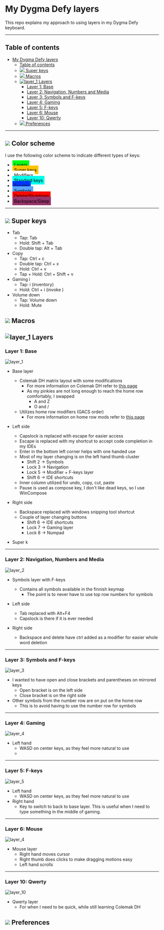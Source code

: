 # My Dygma Defy layers

This repo explains my approach to using layers in my Dygma Defy keyboard.

---

## Table of contents

- [My Dygma Defy layers](#my-dygma-defy-layers)
  - [Table of contents](#table-of-contents)
  - [![](./img/iconThunderSm.svg) Super keys](#-super-keys)
  - [![](./img/iconRobotSm.svg) Macros](#-macros)
  - [![layer_1](./img/iconLayersSm.svg) Layers](#layer_1imgiconlayerssmsvg-layers)
    - [Layer 1: Base](#layer-1-base)
    - [Layer 2: Navigation, Numbers and Media](#layer-2-navigation-numbers-and-media)
    - [Layer 3: Symbols and F-keys](#layer-3-symbols-and-f-keys)
    - [Layer 4: Gaming](#layer-4-gaming)
    - [Layer 5: F-keys](#layer-5-f-keys)
    - [Layer 6: Mouse](#layer-6-mouse)
    - [Layer 10: Qwerty](#layer-10-qwerty)
  - [![](./img/iconPreferences-2stroke.svg) Preferences](#-preferences)

---

## ![](./img/iconColorPalette.svg) Color scheme

I use the following color scheme to indicate different types of keys:

- <span style="padding: .4em; background:rgb(0, 254, 24); color: #000000">Layers</span>
- <span style="padding: .4em; background:rgb(255, 196, 0); color: #000000">Super keys</span>
- <span style="padding: .4em; background:rgb(255, 255, 255); color: #000000">Modifiers</span>
- <span style="padding: .4em; background:rgb(0, 254, 234); color: #000000">Standard keys</span>
- <span style="padding: .4em; background:rgb(0, 52, 255)">Escape</span>
- <span style="padding: .4em; background:rgb(87, 164, 255); color: #000000">Symbols</span>
- <span style="padding: .4em; background:rgb(255, 9, 0); color: #000000">Delete/Shutdown</span>
- <span style="padding: .4em; background:rgb(152, 51, 107); color: #000000">Backspace/Sleep</span>

---

## ![](./img/iconThunderSm.svg) Super keys
- Tab
   - Tap: Tab
   - Hold: Shift + Tab
   - Double tap: Alt + Tab
- Copy
   - Tap: Ctrl + c
   - Double tap: Ctrl + x
   - Hold: Ctrl + v
   - Tap + Hold: Ctrl + Shift + v
- Gaming i
    - Tap: i (inventory)
    - Hold: Ctrl + i (invoke )
- Volume down
    - Tap: Volume down
    - Hold: Mute 

## ![](./img/iconRobotSm.svg) Macros

## ![layer_1](./img/iconLayersSm.svg) Layers

### Layer 1: Base

![layer_1](./img/l1.png)

- Base layer
  - Colemak DH matrix layout with some modifications
    - For more information on Colemak DH refer to [this page](https://colemakmods.github.io/mod-dh/)
    - As my pinkies are not long enough to reach the home row comfortably, I swapped 
      - A and Z
      - O and /
  - Utilizes home row modifiers (GACS order)
    - For more information on home row mods refer to [this page](https://precondition.github.io/home-row-mods)
  
- Left side
  - Capslock is replaced with escape for easier access
  - Escape is replaced with my shortcut to accept code completion in my IDEs
  - Enter in the bottom left corner helps with one handed use
  - Most of my layer changing is on the left hand thumb cluster
    - Shift 2 -> Symbols
    - Lock 3 -> Navigation
    - Lock 5 -> Modifier + F-keys layer
    - Shift 6 -> IDE shortcuts
  - Inner column utilized for undo, copy, cut, paste
  - Pause is used as compose key, I don't like dead keys, so I use WinCompose 
- Right side
  - Backspace replaced with windows snipping tool shortcut
  - Couple of layer changing buttons
    - Shift 6 -> IDE shortcuts
    - Lock 7 -> Gaming layer
    - Lock 8 -> Numpad

- Super k

---

### Layer 2: Navigation, Numbers and Media

![layer_2](./img/L2.png)

- Symbols layer with F-keys
  - Contains all symbols available in the finnish keymap
    - The point is to never have to use top row numbers for symbols

- Left side
  - Tab replaced with Alt+F4
  - Capslock is there if it is ever needed
- Right side
  - Backspace and delete have ctrl added as a modifier for easier whole word deletion

---

### Layer 3: Symbols and F-keys

![layer_3](./img/L3.png)

- I wanted to have open and close brackets and parentheses on mirrored keys
  - Open bracket is on the left side
  - Close bracket is on the right side
- Other symbols from the number row are on put on the home row
  - This is to avoid having to use the number row for symbols


---

### Layer 4: Gaming

![layer_4](./img/L4.png)
- Left hand
  - WASD on center keys, as they feel more natural to use
  -

---

### Layer 5: F-keys

![layer_5](./img/L5.png)
- Left hand
  - WASD on center keys, as they feel more natural to use
- Right hand
  - Key to switch to back to base layer. This is useful when I need to type something in the middle of gaming.

---

### Layer 6: Mouse

![layer_4](./img/L4.png)

- Mouse layer
  - Right hand moves cursor
  - Right thumb does clicks to make dragging motions easy
  - Left hand scrolls
---

### Layer 10: Qwerty
![layer_10](./img/L10.png)

- Qwerty layer
  - For when I need to be quick, while still learning Colemak DH

## ![](./img/iconPreferences-2stroke.svg) Preferences


